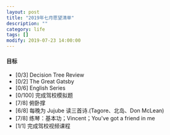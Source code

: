 ```yaml
---
layout: post
title: "2019年七月愿望清单"
description: ""
category: life
tags: []
modify: 2019-07-23 14:00:00
---
```



#### 目标


+ [0/3] Decision Tree Review
+ [0/2] The Great Gatsby
+ [0/6] English Series
+ [0/100] 完成驾校模拟题
+ [7/8] 俯卧撑
+ [6/8] 每晚为 Jujube 读三首诗.(Tagore、北岛、Don McLean)
+ [7/8] 练琴：基本功；Vincent；You've got a friend in me
+ [1/1] 完成驾校视频课程
